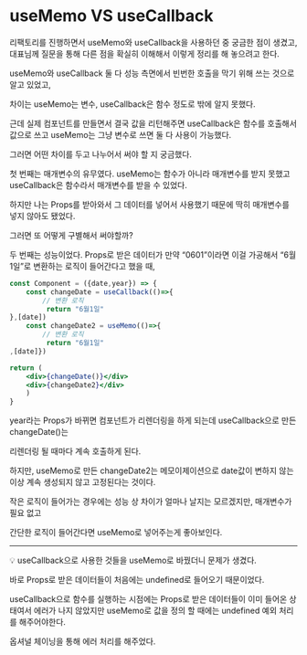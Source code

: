 # useMemo VS useCallback

리팩토리를 진행하면서 useMemo와 useCallback을 사용하던 중 궁금한 점이 생겼고, 대표님께 질문을 통해 다른 점을 확실히 이해해서 이렇게 정리를 해 놓으려고 한다.

useMemo와 useCallback 둘 다 성능 측면에서 빈번한 호출을 막기 위해 쓰는 것으로 알고 있었고,

차이는 useMemo는 변수, useCallback은 함수 정도로 밖에 알지 못했다.

근데 실제 컴포넌트를 만들면서 결국 값을 리턴해주면 useCallback은 함수를 호출해서 값으로 쓰고 useMemo는 그냥 변수로 쓰면 둘 다 사용이 가능했다. 

그러면 어떤 차이를 두고 나누어서 써야 할 지 궁금했다.

첫 번째는 매개변수의 유무였다. useMemo는 함수가 아니라 매개변수를 받지 못했고 useCallback은 함수라서 매개변수를 받을 수 있었다.

하지만 나는 Props를 받아와서 그 데이터를 넣어서 사용했기 때문에 딱히 매개변수를 넣지 않아도 됐었다.

그러면 또 어떻게 구별해서 써야할까?

두 번째는 성능이었다. Props로 받은 데이터가 만약 “0601”이라면 이걸 가공해서 “6월1일”로 변환하는 로직이 들어간다고 했을 때,

```jsx
const Component = ({date,year}) => {
	const changeDate = useCallback(()=>{
		// 변환 로직
		 return "6월1일"
},[date])
	const changeDate2 = useMemo(()=>{
		// 변환 로직
		 return "6월1일"
,[date]})

return (
	<div>{changeDate()}</div>
	<div>{changeDate2}</div>
	)
}
```

year라는 Props가 바뀌면 컴포넌트가 리렌더링을 하게 되는데 useCallback으로 만든 changeDate()는

리렌더링 될 때마다 계속 호출하게 된다.

하지만, useMemo로 만든 changeDate2는 메모이제이션으로 date값이 변하지 않는 이상 계속 생성되지 않고 고정된다는 것이다.

작은 로직이 들어가는 경우에는 성능 상 차이가 얼마나 날지는 모르겠지만, 매개변수가 필요 없고

간단한 로직이 들어간다면 useMemo로 넣어주는게 좋아보인다.

---

💡 useCallback으로 사용한 것들을 useMemo로 바꿨더니 문제가 생겼다.

바로 Props로 받은 데이터들이 처음에는 undefined로 들어오기 때문이었다.

useCallback으로 함수를 실행하는 시점에는 Props로 받은 데이터들이 이미 들어온 상태여서 에러가 나지 않았지만 useMemo로 값을 정의 할 때에는 undefined 예외 처리를 해주어야한다. 

옵셔널 체이닝을 통해 에러 처리를 해주었다.